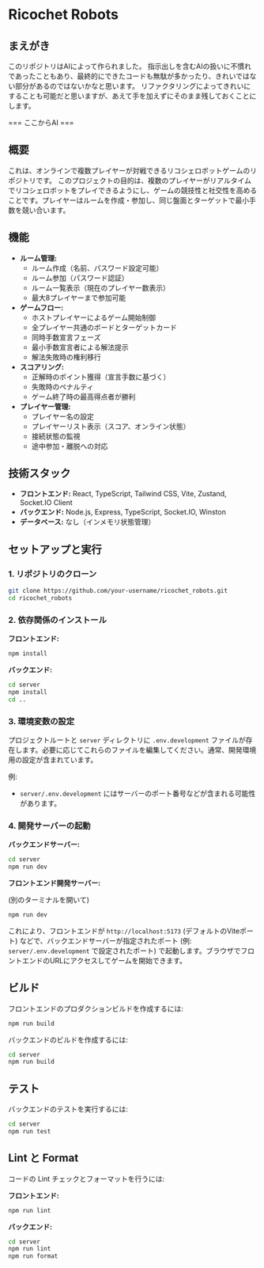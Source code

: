# Ricochet Robots

## まえがき

このリポジトリはAIによって作られました。
指示出しを含むAIの扱いに不慣れであったこともあり、最終的にできたコードも無駄が多かったり、きれいではない部分があるのではないかなと思います。
リファクタリングによってきれいにすることも可能だと思いますが、あえて手を加えずにそのまま残しておくことにします。

=== ここからAI ===

## 概要

これは、オンラインで複数プレイヤーが対戦できるリコシェロボットゲームのリポジトリです。
このプロジェクトの目的は、複数のプレイヤーがリアルタイムでリコシェロボットをプレイできるようにし、ゲームの競技性と社交性を高めることです。プレイヤーはルームを作成・参加し、同じ盤面とターゲットで最小手数を競い合います。

## 機能

- **ルーム管理:**
    - ルーム作成（名前、パスワード設定可能）
    - ルーム参加（パスワード認証）
    - ルーム一覧表示（現在のプレイヤー数表示）
    - 最大8プレイヤーまで参加可能
- **ゲームフロー:**
    - ホストプレイヤーによるゲーム開始制御
    - 全プレイヤー共通のボードとターゲットカード
    - 同時手数宣言フェーズ
    - 最小手数宣言者による解法提示
    - 解法失敗時の権利移行
- **スコアリング:**
    - 正解時のポイント獲得（宣言手数に基づく）
    - 失敗時のペナルティ
    - ゲーム終了時の最高得点者が勝利
- **プレイヤー管理:**
    - プレイヤー名の設定
    - プレイヤーリスト表示（スコア、オンライン状態）
    - 接続状態の監視
    - 途中参加・離脱への対応

## 技術スタック

- **フロントエンド:** React, TypeScript, Tailwind CSS, Vite, Zustand, Socket.IO Client
- **バックエンド:** Node.js, Express, TypeScript, Socket.IO, Winston
- **データベース:** なし（インメモリ状態管理）

## セットアップと実行

### 1. リポジトリのクローン

```bash
git clone https://github.com/your-username/ricochet_robots.git
cd ricochet_robots
```

### 2. 依存関係のインストール

**フロントエンド:**

```bash
npm install
```

**バックエンド:**

```bash
cd server
npm install
cd ..
```

### 3. 環境変数の設定

プロジェクトルートと `server` ディレクトリに `.env.development` ファイルが存在します。必要に応じてこれらのファイルを編集してください。通常、開発環境用の設定が含まれています。

例:
- `server/.env.development` にはサーバーのポート番号などが含まれる可能性があります。

### 4. 開発サーバーの起動

**バックエンドサーバー:**

```bash
cd server
npm run dev
```

**フロントエンド開発サーバー:**

(別のターミナルを開いて)

```bash
npm run dev
```

これにより、フロントエンドが `http://localhost:5173` (デフォルトのViteポート) などで、バックエンドサーバーが指定されたポート (例: `server/.env.development` で設定されたポート) で起動します。ブラウザでフロントエンドのURLにアクセスしてゲームを開始できます。

## ビルド

フロントエンドのプロダクションビルドを作成するには:

```bash
npm run build
```

バックエンドのビルドを作成するには:

```bash
cd server
npm run build
```

## テスト

バックエンドのテストを実行するには:

```bash
cd server
npm run test
```

## Lint と Format

コードの Lint チェックとフォーマットを行うには:

**フロントエンド:**

```bash
npm run lint
```

**バックエンド:**

```bash
cd server
npm run lint
npm run format
